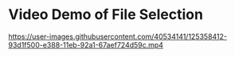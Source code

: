# Video Demo of File Selection

https://user-images.githubusercontent.com/40534141/125358412-93d1f500-e388-11eb-92a1-67aef724d59c.mp4










